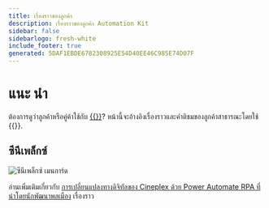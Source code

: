 ```yaml
---
title: เรื่องราวของลูกค้า
description: เรื่องราวของลูกค้า Automation Kit
sidebar: false
sidebarlogo: fresh-white
include_footer: true
generated: 5DAF1EBDE6782308925E54D40EE46C985E74D07F
---
```


# แนะ นำ

ต้องการดูว่าลูกค้าหรือคู่ค้าใช้กับ [{{<product-name>}}](https://aka.ms/ak4pp)? หน้านี้จะอ้างอิงเรื่องราวและคําติชมของลูกค้าสาธารณะโดยใช้ {{<product-name>}}.

## ซีนีเพล็กซ์

![ซีนีเพล็กซ์ เมนการ์ด](https://msflowblogscdn.azureedge.net/wp-content/uploads/2022/09/Cieneplex-Main-Card.jpg)

อ่านเพิ่มเติมเกี่ยวกับ [การเปลี่ยนแปลงทางดิจิทัลของ Cineplex ด้วย Power Automate RPA ที่นําโดยนักพัฒนาพลเมือง](https://powerautomate.microsoft.com/blog/cineplex-digital-transformation-with-power-automate-rpa-led-by-citizen-developers/) เรื่องราว 
